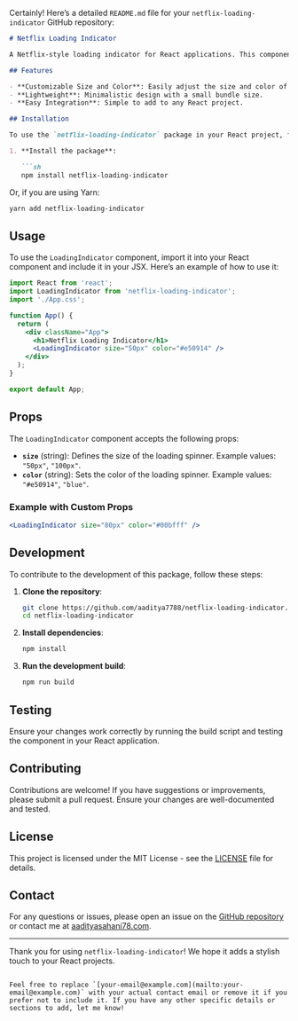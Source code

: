 Certainly! Here’s a detailed `README.md` file for your `netflix-loading-indicator` GitHub repository:

```markdown
# Netflix Loading Indicator

A Netflix-style loading indicator for React applications. This component provides a sleek and modern loading spinner that mimics the loading animation seen on Netflix.

## Features

- **Customizable Size and Color**: Easily adjust the size and color of the loading spinner.
- **Lightweight**: Minimalistic design with a small bundle size.
- **Easy Integration**: Simple to add to any React project.

## Installation

To use the `netflix-loading-indicator` package in your React project, follow these steps:

1. **Install the package**:

   ```sh
   npm install netflix-loading-indicator
   ```

   Or, if you are using Yarn:

   ```sh
   yarn add netflix-loading-indicator
   ```

## Usage

To use the `LoadingIndicator` component, import it into your React component and include it in your JSX. Here’s an example of how to use it:

```jsx
import React from 'react';
import LoadingIndicator from 'netflix-loading-indicator';
import './App.css';

function App() {
  return (
    <div className="App">
      <h1>Netflix Loading Indicator</h1>
      <LoadingIndicator size="50px" color="#e50914" />
    </div>
  );
}

export default App;
```

## Props

The `LoadingIndicator` component accepts the following props:

- **`size`** (string): Defines the size of the loading spinner. Example values: `"50px"`, `"100px"`.
- **`color`** (string): Sets the color of the loading spinner. Example values: `"#e50914"`, `"blue"`.

### Example with Custom Props

```jsx
<LoadingIndicator size="80px" color="#00bfff" />
```

## Development

To contribute to the development of this package, follow these steps:

1. **Clone the repository**:

   ```sh
   git clone https://github.com/aaditya7788/netflix-loading-indicator.git
   cd netflix-loading-indicator
   ```

2. **Install dependencies**:

   ```sh
   npm install
   ```

3. **Run the development build**:

   ```sh
   npm run build
   ```

## Testing

Ensure your changes work correctly by running the build script and testing the component in your React application.

## Contributing

Contributions are welcome! If you have suggestions or improvements, please submit a pull request. Ensure your changes are well-documented and tested.

## License

This project is licensed under the MIT License - see the [LICENSE](LICENSE) file for details.

## Contact

For any questions or issues, please open an issue on the [GitHub repository](https://github.com/aaditya7788/netflix-loading-indicator) or contact me at [aadityasahani78.com](mailto:aadityasahani78.com).

---

Thank you for using `netflix-loading-indicator`! We hope it adds a stylish touch to your React projects.
```

Feel free to replace `[your-email@example.com](mailto:your-email@example.com)` with your actual contact email or remove it if you prefer not to include it. If you have any other specific details or sections to add, let me know!
